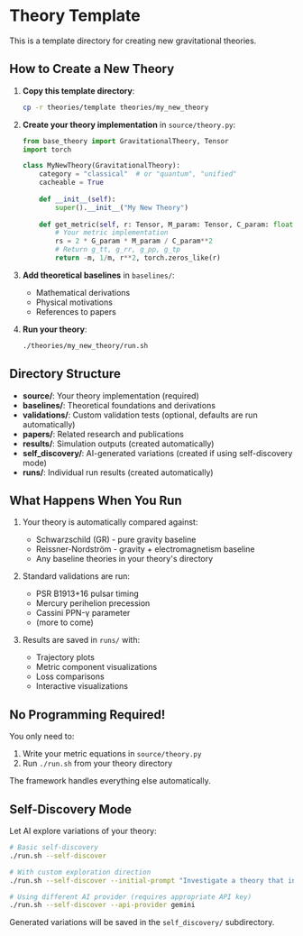 # Theory Template

This is a template directory for creating new gravitational theories.

## How to Create a New Theory

1. **Copy this template directory**:
   ```bash
   cp -r theories/template theories/my_new_theory
   ```

2. **Create your theory implementation** in `source/theory.py`:
   ```python
   from base_theory import GravitationalTheory, Tensor
   import torch
   
   class MyNewTheory(GravitationalTheory):
       category = "classical"  # or "quantum", "unified"
       cacheable = True
       
       def __init__(self):
           super().__init__("My New Theory")
       
       def get_metric(self, r: Tensor, M_param: Tensor, C_param: float, G_param: float) -> tuple[Tensor, Tensor, Tensor, Tensor]:
           # Your metric implementation
           rs = 2 * G_param * M_param / C_param**2
           # Return g_tt, g_rr, g_pp, g_tp
           return -m, 1/m, r**2, torch.zeros_like(r)
   ```

3. **Add theoretical baselines** in `baselines/`:
   - Mathematical derivations
   - Physical motivations
   - References to papers

4. **Run your theory**:
   ```bash
   ./theories/my_new_theory/run.sh
   ```

## Directory Structure

- **source/**: Your theory implementation (required)
- **baselines/**: Theoretical foundations and derivations
- **validations/**: Custom validation tests (optional, defaults are run automatically)
- **papers/**: Related research and publications
- **results/**: Simulation outputs (created automatically)
- **self_discovery/**: AI-generated variations (created if using self-discovery mode)
- **runs/**: Individual run results (created automatically)

## What Happens When You Run

1. Your theory is automatically compared against:
   - Schwarzschild (GR) - pure gravity baseline
   - Reissner-Nordström - gravity + electromagnetism baseline
   - Any baseline theories in your theory's directory

2. Standard validations are run:
   - PSR B1913+16 pulsar timing
   - Mercury perihelion precession
   - Cassini PPN-γ parameter
   - (more to come)

3. Results are saved in `runs/` with:
   - Trajectory plots
   - Metric component visualizations
   - Loss comparisons
   - Interactive visualizations

## No Programming Required!

You only need to:
1. Write your metric equations in `source/theory.py`
2. Run `./run.sh` from your theory directory

The framework handles everything else automatically.

## Self-Discovery Mode

Let AI explore variations of your theory:

```bash
# Basic self-discovery
./run.sh --self-discover

# With custom exploration direction
./run.sh --self-discover --initial-prompt "Investigate a theory that incorporates quantum corrections to the metric tensor, guided by a Lagrangian that includes higher-order curvature invariants."

# Using different AI provider (requires appropriate API key)
./run.sh --self-discover --api-provider gemini
```

Generated variations will be saved in the `self_discovery/` subdirectory. 